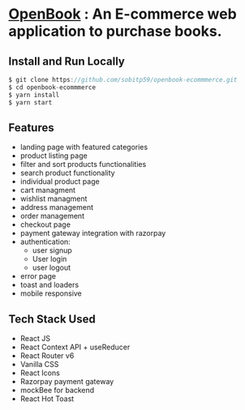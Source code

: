 # [OpenBook](https://openbook-ecommmerce.vercel.app/) : An E-commerce web application to purchase books.



## Install and Run Locally
```js
$ git clone https://github.com/sobitp59/openbook-ecommmerce.git
$ cd openbook-ecommmerce
$ yarn install
$ yarn start
```

## Features
- landing page with featured categories
- product listing page
- filter and sort products functionalities
- search product functionality
- individual product page
- cart managment
- wishlist managment
- address management
- order management
- checkout page
- payment gateway integration with razorpay
- authentication:
  - user signup
  - User login
  - user logout
- error page
- toast and loaders
- mobile responsive

## Tech Stack Used
- React JS
- React Context API + useReducer
- React Router v6
- Vanilla CSS
- React Icons
- Razorpay payment gateway
- mockBee for backend
- React Hot Toast
